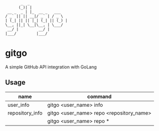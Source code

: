 ```
       _  _
      (_)| |
 __ _  _ | |_  __ _   ___
/ _` || || __|/ _` | / _ \
| (_| || || |_| (_| || (_) |
\__, ||_| \__|\__, | \___/
 __/ |         __/ |
|___/         |___/
```

# gitgo

A simple GitHub API integration with GoLang

## Usage

| name            | command                                  |
| --------------- | ---------------------------------------- |
| user_info       | gitgo <user_name> info                   |
| repository_info | gitgo <user_name> repo <repository_name> |
|                 | gitgo <user_name> repo \*                |

